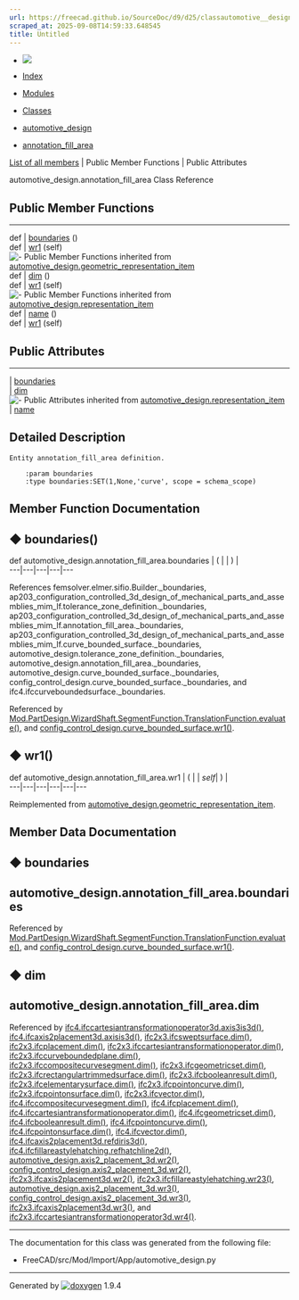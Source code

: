 ```yaml
---
url: https://freecad.github.io/SourceDoc/d9/d25/classautomotive__design_1_1annotation__fill__area.html
scraped_at: 2025-09-08T14:59:33.648545
title: Untitled
---
```


  * [ ![](https://www.freecad.org/svg/logo-freecad.svg) ](https://freecadweb.org "FreeCAD")
  * [Index](../../index.html "Index")
  * [Modules](../../modules.html "Modules list")
  * [Classes](../../annotated.html "Annotated list")

  * [automotive_design](../../d4/ddf/namespaceautomotive__design.html)
  * [annotation_fill_area](../../d9/d25/classautomotive__design_1_1annotation__fill__area.html)

[List of all members](../../d7/d92/classautomotive__design_1_1annotation__fill__area-members.html) | Public Member Functions | Public Attributes

automotive_design.annotation_fill_area Class Reference

##  Public Member Functions  
  
---  
def | [boundaries](../../d9/d25/classautomotive__design_1_1annotation__fill__area.html#ae464e8deb301ceac15a7d26172c8861d) ()  
def | [wr1](../../d9/d25/classautomotive__design_1_1annotation__fill__area.html#a8454d8323811427f22f8e725fa855ccd) (self)  
![-](../../closed.png) Public Member Functions inherited from
[automotive_design.geometric_representation_item](../../de/d5e/classautomotive__design_1_1geometric__representation__item.html)  
def | [dim](../../de/d5e/classautomotive__design_1_1geometric__representation__item.html#aef245618450610e88788dcaea46ad742) ()  
def | [wr1](../../de/d5e/classautomotive__design_1_1geometric__representation__item.html#a9677d2be5fc5c7c8ccb6819380198bbc) (self)  
![-](../../closed.png) Public Member Functions inherited from
[automotive_design.representation_item](../../d3/d20/classautomotive__design_1_1representation__item.html)  
def | [name](../../d3/d20/classautomotive__design_1_1representation__item.html#a33b5812d92aa0d107b4fd4274c17b9d9) ()  
def | [wr1](../../d3/d20/classautomotive__design_1_1representation__item.html#af350c19fc5e5763d4991494a99d979ed) (self)  
  
##  Public Attributes  
  
---  
|
[boundaries](../../d9/d25/classautomotive__design_1_1annotation__fill__area.html#a187cf8f124f29870b110bc56d32ae4c1)  
|
[dim](../../d9/d25/classautomotive__design_1_1annotation__fill__area.html#a6eb5130983eeaf851e48d2cc580a7671)  
![-](../../closed.png) Public Attributes inherited from
[automotive_design.representation_item](../../d3/d20/classautomotive__design_1_1representation__item.html)  
|
[name](../../d3/d20/classautomotive__design_1_1representation__item.html#a3d48fe912053adaf5f187b606fa81c87)  
  
## Detailed Description

    
    
    Entity annotation_fill_area definition.
    
        :param boundaries
        :type boundaries:SET(1,None,'curve', scope = schema_scope)

## Member Function Documentation

## ◆ boundaries()

def automotive_design.annotation_fill_area.boundaries  | ( | | ) |   
---|---|---|---|---  
  
References femsolver.elmer.sifio.Builder._boundaries,
ap203_configuration_controlled_3d_design_of_mechanical_parts_and_assemblies_mim_lf.tolerance_zone_definition._boundaries,
ap203_configuration_controlled_3d_design_of_mechanical_parts_and_assemblies_mim_lf.annotation_fill_area._boundaries,
ap203_configuration_controlled_3d_design_of_mechanical_parts_and_assemblies_mim_lf.curve_bounded_surface._boundaries,
automotive_design.tolerance_zone_definition._boundaries,
automotive_design.annotation_fill_area._boundaries,
automotive_design.curve_bounded_surface._boundaries,
config_control_design.curve_bounded_surface._boundaries, and
ifc4.ifccurveboundedsurface._boundaries.

Referenced by
[Mod.PartDesign.WizardShaft.SegmentFunction.TranslationFunction.evaluate()](../../dd/de9/classMod_1_1PartDesign_1_1WizardShaft_1_1SegmentFunction_1_1TranslationFunction.html#ab0735814eeb7905e8a476d0d53a32b55),
and
[config_control_design.curve_bounded_surface.wr1()](../../dc/d61/classconfig__control__design_1_1curve__bounded__surface.html#a2ec204f7adf74d242473768dff1f8e54).

## ◆ wr1()

def automotive_design.annotation_fill_area.wr1  | ( |  | _self_| ) |   
---|---|---|---|---|---  
  
Reimplemented from
[automotive_design.geometric_representation_item](../../de/d5e/classautomotive__design_1_1geometric__representation__item.html#a9677d2be5fc5c7c8ccb6819380198bbc).

## Member Data Documentation

## ◆ boundaries

automotive_design.annotation_fill_area.boundaries  
---  
  
Referenced by
[Mod.PartDesign.WizardShaft.SegmentFunction.TranslationFunction.evaluate()](../../dd/de9/classMod_1_1PartDesign_1_1WizardShaft_1_1SegmentFunction_1_1TranslationFunction.html#ab0735814eeb7905e8a476d0d53a32b55),
and
[config_control_design.curve_bounded_surface.wr1()](../../dc/d61/classconfig__control__design_1_1curve__bounded__surface.html#a2ec204f7adf74d242473768dff1f8e54).

## ◆ dim

automotive_design.annotation_fill_area.dim  
---  
  
Referenced by
[ifc4.ifccartesiantransformationoperator3d.axis3is3d()](../../d0/d2f/classifc4_1_1ifccartesiantransformationoperator3d.html#ad896e8cc3cd14db5cdcec81e4786eec1),
[ifc4.ifcaxis2placement3d.axisis3d()](../../d1/db1/classifc4_1_1ifcaxis2placement3d.html#ab2f3c3d035505e73f4c12cbceeeae151),
[ifc2x3.ifcsweptsurface.dim()](../../d6/df8/classifc2x3_1_1ifcsweptsurface.html#a5eb3187a1e204615771d1c71c0e05346),
[ifc2x3.ifcplacement.dim()](../../dd/dfd/classifc2x3_1_1ifcplacement.html#ac4dbcef9f43207432d3fa6d838dbdfb7),
[ifc2x3.ifccartesiantransformationoperator.dim()](../../d8/d5d/classifc2x3_1_1ifccartesiantransformationoperator.html#ad46e1f75ce8f2e0d1937c900059809bb),
[ifc2x3.ifccurveboundedplane.dim()](../../d2/dff/classifc2x3_1_1ifccurveboundedplane.html#a4b77cf901367c1cd92ffe6ef787c2f69),
[ifc2x3.ifccompositecurvesegment.dim()](../../dd/d6e/classifc2x3_1_1ifccompositecurvesegment.html#a6014167f48b54f55af87dec16702de32),
[ifc2x3.ifcgeometricset.dim()](../../dc/dab/classifc2x3_1_1ifcgeometricset.html#af569a780b93b69b4dce81b08ddd66f89),
[ifc2x3.ifcrectangulartrimmedsurface.dim()](../../d6/d82/classifc2x3_1_1ifcrectangulartrimmedsurface.html#a9864cd346a9caa1e4e8cf5a282192889),
[ifc2x3.ifcbooleanresult.dim()](../../dd/d21/classifc2x3_1_1ifcbooleanresult.html#aa2c029e00fa7348f4841b70fb651f921),
[ifc2x3.ifcelementarysurface.dim()](../../dc/d78/classifc2x3_1_1ifcelementarysurface.html#aa9fc1e4bb64357615bba0ad16fa6bc10),
[ifc2x3.ifcpointoncurve.dim()](../../d4/dfb/classifc2x3_1_1ifcpointoncurve.html#a97ff0b230b758d8c719d3dbe23a653a8),
[ifc2x3.ifcpointonsurface.dim()](../../d0/d83/classifc2x3_1_1ifcpointonsurface.html#a470f7e831cabe7ab72d99a5afbcb5906),
[ifc2x3.ifcvector.dim()](../../d3/d7f/classifc2x3_1_1ifcvector.html#acba206090ebaf1068c18b522050ab356),
[ifc4.ifccompositecurvesegment.dim()](../../da/d5c/classifc4_1_1ifccompositecurvesegment.html#af5316372982441eb627ec543094e86aa),
[ifc4.ifcplacement.dim()](../../d4/da3/classifc4_1_1ifcplacement.html#a4ff119d99b8ac53bebec7145128d0452),
[ifc4.ifccartesiantransformationoperator.dim()](../../d4/d39/classifc4_1_1ifccartesiantransformationoperator.html#a0a344ffdcb72a602de421822f59573dc),
[ifc4.ifcgeometricset.dim()](../../d1/d95/classifc4_1_1ifcgeometricset.html#a795b14ef2879e9acc0c066d66e122b9b),
[ifc4.ifcbooleanresult.dim()](../../d0/d2c/classifc4_1_1ifcbooleanresult.html#aa87cd3a0d4ac5e137c88d13ce336ba19),
[ifc4.ifcpointoncurve.dim()](../../d3/d46/classifc4_1_1ifcpointoncurve.html#ab0edcecba3e98c552d95d8ec2cbfd963),
[ifc4.ifcpointonsurface.dim()](../../d5/df4/classifc4_1_1ifcpointonsurface.html#a400416d6b069afa2e89e5d43ec6a37f1),
[ifc4.ifcvector.dim()](../../d0/d94/classifc4_1_1ifcvector.html#a472491a5b13134e67210054e2ac45890),
[ifc4.ifcaxis2placement3d.refdiris3d()](../../d1/db1/classifc4_1_1ifcaxis2placement3d.html#a2249e08fb14d97b33009f9638979ba10),
[ifc4.ifcfillareastylehatching.refhatchline2d()](../../d3/d40/classifc4_1_1ifcfillareastylehatching.html#a775eb971d46de59a558c12d4cbf073d2),
[automotive_design.axis2_placement_3d.wr2()](../../d8/d42/classautomotive__design_1_1axis2__placement__3d.html#a53e4146e50cdc12f6f425f5ae2a015e7),
[config_control_design.axis2_placement_3d.wr2()](../../dd/d2a/classconfig__control__design_1_1axis2__placement__3d.html#a8510a502b056a9261c4b9cf7323f51b4),
[ifc2x3.ifcaxis2placement3d.wr2()](../../d8/dbf/classifc2x3_1_1ifcaxis2placement3d.html#aab8fcc584ec7c8fa06ffd345c95b8663),
[ifc2x3.ifcfillareastylehatching.wr23()](../../da/d61/classifc2x3_1_1ifcfillareastylehatching.html#a8a321538b336a12f4d031b3c01cb3784),
[automotive_design.axis2_placement_3d.wr3()](../../d8/d42/classautomotive__design_1_1axis2__placement__3d.html#aef9f7d5b239a07bf44a95014ce73b61d),
[config_control_design.axis2_placement_3d.wr3()](../../dd/d2a/classconfig__control__design_1_1axis2__placement__3d.html#aea36ab2e3de9512bb5d028dfeaea109b),
[ifc2x3.ifcaxis2placement3d.wr3()](../../d8/dbf/classifc2x3_1_1ifcaxis2placement3d.html#a6df2d82e8ad19735331147ae1689c8be),
and
[ifc2x3.ifccartesiantransformationoperator3d.wr4()](../../de/d03/classifc2x3_1_1ifccartesiantransformationoperator3d.html#a68b1818b4a81ee6941337c29f3f4d8d7).

* * *

The documentation for this class was generated from the following file:

  * FreeCAD/src/Mod/Import/App/automotive_design.py

* * *

Generated by
[![doxygen](../../doxygen.svg)](https://www.doxygen.org/index.html) 1.9.4

